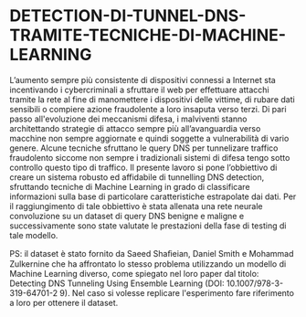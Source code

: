 # DETECTION-DI-TUNNEL-DNS-TRAMITE-TECNICHE-DI-MACHINE-LEARNING

L’aumento sempre più consistente di dispositivi connessi a Internet sta incentivando i cybercriminali a sfruttare il web per effettuare attacchi tramite la rete al fine di manomettere i dispositivi delle vittime, di rubare dati sensibili o compiere azione fraudolente a loro insaputa verso terzi. Di pari passo all'evoluzione dei meccanismi difesa, i malviventi stanno architettando strategie di attacco sempre più all’avanguardia verso macchine non sempre aggiornate e quindi soggette a vulnerabilità di vario genere. Alcune tecniche sfruttano le query DNS per tunnelizare traffico fraudolento siccome non sempre i tradizionali sistemi di difesa tengo sotto controllo questo tipo di traffico.
Il presente lavoro si pone l’obbiettivo di creare un sistema robusto ed affidabile di tunnelling DNS detection, sfruttando tecniche di Machine Learning in grado di classificare informazioni sulla base di particolare caratteristiche estrapolate dai dati. Per il raggiungimento di tale obbiettivo è stata allenata una rete neurale convoluzione su un dataset di query DNS benigne e maligne e successivamente sono state valutate le prestazioni della fase di testing di tale modello.

PS: il dataset è stato fornito da Saeed Shaﬁeian, Daniel Smith e Mohammad Zulkernine che ha affrontato lo stesso problema utilizzando un modello di Machine Learning diverso, come spiegato nel loro paper dal titolo: Detecting DNS Tunneling Using Ensemble Learning (DOI: 10.1007/978-3-319-64701-2 9). Nel caso si volesse replicare l'esperimento fare riferimento a loro per ottenere il dataset.

